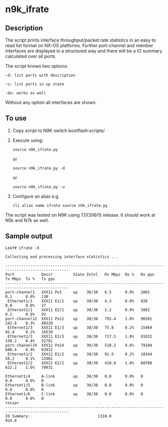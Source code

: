 # n9k_ifrate
## Description
The script prints interface throughput/packet rate statistics in an easy to read list format on NX-OS platforms.
Further port-channel and member interfaces are displayed in a structured way and there will be a IO summary calculated over all ports.

The script knows two options:

    -d: list ports with description 
 
    -u: list ports in up state
 
    -du: works as well
 
 Without any option all interfaces are shown.

## To use

 1. Copy script to N9K switch bootflash:scripts/
     
 2. Execute using:
     
        source n9k_ifrate.py
 
       or
   
        source n9k_ifrate.py -d
 
       or
   
        source n9k_ifrate.py -u

  3. Configure an alias e.g.
  
         cli alias name ifrate source n9k_ifrate.py


 The script was tested on N9K using 7.0(3)I6(1) release. It should work at N5k and N7k as well.
 
 ## Sample output
 ```
Leaf# ifrate -d

Collecting and processing interface statistics ...

--------------------------------------------------------------------------------------------------
Port            Descr         State Intvl   Rx Mbps  Rx %   Rx pps    Tx Mbps  Tx %   Tx pps
--------------------------------------------------------------------------------------------------
port-channel1   XXX11 Po1     up    30/30   6.5      0.0%   2002      0.1      0.0%   130
  Ethernet1/1    XXX11 E1/1    up    30/30   4.3      0.0%   920       0.0      0.0%   37
  Ethernet2/1    XXX11 E2/1    up    30/30   2.2      0.0%   1082      0.1      0.0%   93
port-channel12  XXX11 Po12    up    30/30   793.4    1.0%   96501     242.6    0.3%   48320
  Ethernet1/3    XXX11 E1/3    up    30/30   75.8     0.2%   15469     92.4     0.2%   16539
  Ethernet2/3    XXX11 E2/3    up    30/30   717.5    1.8%   81032     150.2    0.4%   31781
port-channel14  XXX12 Po14    up    30/30   510.2    0.6%   79104     680.4    0.9%   83912
  Ethernet1/2    XXX12 E1/2    up    30/30   91.5     0.2%   18344     58.2     0.1%   12981
  Ethernet2/2    XXX12 E2/2    up    30/30   418.8    1.0%   60760     622.2    1.6%   70931
 
Ethernet1/4     A-link        up    30/30   0.0      0.0%   0         0.0      0.0%   0
Ethernet1/5     B-link        up    30/30   0.0      0.0%   0         0.0      0.0%   0
Ethernet1/6     C-link        up    30/30   0.0      0.0%   0         0.0      0.0%   0
<snip>
--------------------------------------------------------------------------------------------------
IO Summary:                              1310.0                       924.8
 ```
